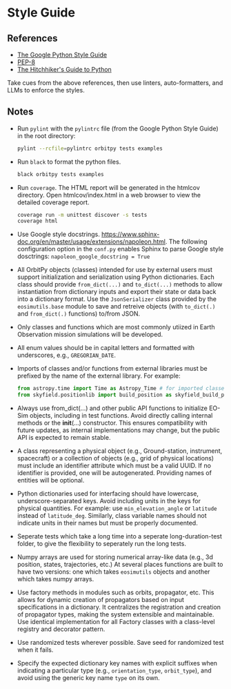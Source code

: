 # Style Guide

## References

- [The Google Python Style Guide](https://google.github.io/styleguide/pyguide.html)
- [PEP-8](https://peps.python.org/pep-0008/)
- [The Hitchhiker's Guide to Python](https://docs.python-guide.org/)

Take cues from the above references, then use linters, auto-formatters, and LLMs to enforce the styles.

## Notes

- Run `pylint` with the `pylintrc` file (from the Google Python Style Guide) in the root directory:
  ```sh
  pylint --rcfile=pylintrc orbitpy tests examples
  ```

- Run `black` to format the python files.
  ```sh
  black orbitpy tests examples
  ```
- Run `coverage`. The HTML report will be generated in the htmlcov directory. Open htmlcov/index.html in a web browser to view the detailed coverage report.
    ```sh
    coverage run -m unittest discover -s tests
    coverage html
    ```

- Use Google style docstrings.  https://www.sphinx-doc.org/en/master/usage/extensions/napoleon.html. The following configuration option in the `conf.py` enables Sphinx to parse Google style dosctrings:  `napoleon_google_docstring = True`

- All OrbitPy objects (classes) intended for use by external users must support initialization and serialization using Python dictionaries. Each class should provide `from_dict(...)` and `to_dict(...)` methods to allow instantiation from dictionary inputs and export their state or data back into a dictionary format. Use the `JsonSerializer` class provided by the `eosimutils.base` module to save and retreive objects (with `to_dict(.)` and `from_dict(.)` functions) to/from JSON.

- Only classes and functions which are most commonly utiized in Earth Observation mission simulations will be developed.

- All enum values should be in capital letters and formatted with underscores, e.g., `GREGORIAN_DATE`.

- Imports of classes and/or functions from external libraries must be prefixed by the name of the external library. For example:
  ```python
  from astropy.time import Time as Astropy_Time # for imported classes use upper-case for the first letter in the underscore seperated seperated words
  from skyfield.positionlib import build_position as skyfield_build_position # for function use all lower case
  ```

- Always use from_dict(...) and other public API functions to initialize EO-Sim objects, including in test functions. Avoid directly calling internal methods or the __init__(...) constructor. This ensures compatibility with future updates, as internal implementations may change, but the public API is expected to remain stable.

- A class representing a physical object (e.g., Ground-station, instrument, spacecraft) or a collection of objects (e.g., grid of physical locations) must include an identifier attribute which must be a valid UUID. If no identifier is provided, one will be autogenerated. Providing names of entities will be optional.

- Python dictionaries used for interfacing should have lowercase, underscore-separated keys. Avoid including units in the keys for physical quantities. For example: use `min_elevation_angle` or `latitude` instead of `latitude_deg`. Similarly, class variable names should not indicate units in their names but must be properly documented.

- Seperate tests which take a long time into a seperate long-duration-test folder, to give the flexibility to seperately run the long tests.

- Numpy arrays are used for storing numerical array-like data (e.g., 3d position, states, trajectories, etc.) 
  At several places functions are built to have two versions: one which takes `eosimutils` objects and another which takes numpy arrays.

- Use factory methods in modules such as orbits, propagator, etc. This allows for dynamic creation of propagators based on input specifications in a dictionary. It centralizes the registration and creation of propagator types, making the system extensible and maintainable. Use identical implementation for all Factory classes with a class-level registry and decorator pattern.

- Use randomized tests wherever possible. Save seed for randomized test when it fails.

- Specify the expected dictionary key names with explicit suffixes when indicating a particular type (e.g., `orientation_type`, `orbit_type`), and avoid using the generic key name `type` on its own.
